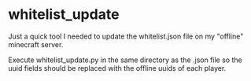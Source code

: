 # whitelist_update

Just a quick tool I needed to update the whitelist.json file on my "offline" minecraft server.

Execute whitelist_update.py in the same directory as the .json file so the uuid fields should be replaced with the offline uuids of each player.
